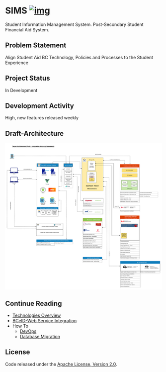 # SIMS [![img](https://img.shields.io/badge/Lifecycle-Experimental-339999)](https://github.com/bcgov/repomountie/blob/master/doc/lifecycle-badges.md)

Student Information Management System. Post-Secondary Student Financial Aid System. 

## Problem Statement

Align Student Aid BC Technology, Policies and Processes to the Student Experience

## Project Status

In Development

## Development Activity

High, new features released weekly

## Draft-Architecture

![Draft Architecture](./docs/assets/DraftArchitecture.jpg)

## Continue Reading

- [Technologies Overview](./docs/technologies-overview.md)
- [BCeID-Web Service Integration](./docs/bceid-webservice-integration.md)
- How To
  - [DevOps](./docs/howto/devops.md)
  - [Database Migration](./docs/howto/db-migration.md)

## License

Code released under the [Apache License, Version 2.0](./LICENSE).
